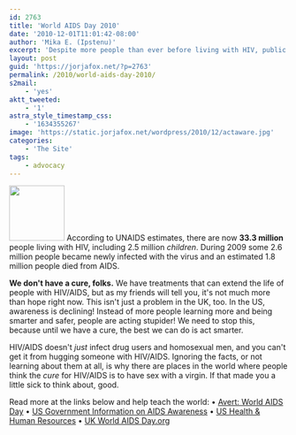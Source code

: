 ```yaml
---
id: 2763
title: 'World AIDS Day 2010'
date: '2010-12-01T11:01:42-08:00'
author: 'Mika E. (Ipstenu)'
excerpt: 'Despite more people than ever before living with HIV, public awareness and knowledge is declining. December First is World AIDS Day. Let''s act aware and teach the world!'
layout: post
guid: 'https://jorjafox.net/?p=2763'
permalink: /2010/world-aids-day-2010/
s2mail:
    - 'yes'
aktt_tweeted:
    - '1'
astra_style_timestamp_css:
    - '1634355267'
image: 'https://static.jorjafox.net/wordpress/2010/12/actaware.jpg'
categories:
    - 'The Site'
tags:
    - advocacy
---
```


<img src="//static.jorjafox.net/wordpress/2010/12/actaware-100x100.jpg" alt="" title="actaware" width="100" height="100" class="alignleft size-thumbnail wp-image-2764" /> According to UNAIDS estimates, there are now **33.3 million** people living with HIV, including 2.5 million <em>children</em>. During 2009 some 2.6 million people became newly infected with the virus and an estimated 1.8 million people died from AIDS.

**We don't have a cure, folks.**  We have treatments that can extend the life of people with HIV/AIDS, but as my friends will tell you, it's not much more than hope right now.  This isn't just a problem in the UK, too. In the US, awareness is declining!  Instead of more people learning more and being smarter and safer, people are acting stupider!  We need to stop this, because until we have a cure, the best we can do is act smarter.

HIV/AIDS doesn't <em>just</em> infect drug users and homosexual men, and you can't get it from hugging someone with HIV/AIDS.  Ignoring the facts, or not learning about them at all, is why there are places in the world where people think the <em>cure</em> for HIV/AIDS is to have sex with a virgin. If that made you a little sick to think about, good.

Read more at the links below and help teach the world:
&bull; <a href="http://www.avert.org/world-aids-day.htm">Avert: World AIDS Day</a>
&bull; <a href="http://aids.gov/">US Government Information on AIDS Awareness</a>
&bull; <a href="http://minorityhealth.hhs.gov/templates/browse.aspx?lvl=3&lvlid=360">US Health & Human Resources</a>
&bull; <a href="http://www.worldaidsday.org">UK World AIDS Day.org</a>
